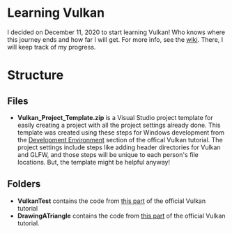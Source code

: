 # Learning Vulkan
I decided on December 11, 2020 to start learning Vulkan! Who knows where this journey ends and how far I will get. For more info, see the [wiki](https://github.com/kwilson33/learning-vulkan/wiki). There, I will keep track of my progress.

# Structure

## Files
* **Vulkan_Project_Template.zip** is a Visual Studio project template for easily creating a project with all the project settings already done. This template was created using these steps for Windows development from the [Development Environment](https://vulkan-tutorial.com/Development_environment#page_Setting-up-Visual-Studio) section of the offical Vulkan tutorial. The project settings include steps like adding header directories for Vulkan and GLFW, and those steps will be unique to each person's file locations. But, the template might be helpful anyway! 

## Folders
* **VulkanTest** contains the code from [this part](https://vulkan-tutorial.com/Development_environment#page_Setting-up-Visual-Studio) of the official Vulkan tutorial
* **DrawingATriangle** contains the code from [this part](https://vulkan-tutorial.com/Drawing_a_triangle/Setup/Base_code#page_General-structure) of the official Vulkan tutorial.
